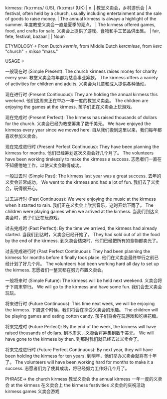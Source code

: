 kirmess: /ˈkɜːrmɛs/ (US), /ˈkɜːmɪs/ (UK) | n. | 教堂义卖会，乡村游乐会 | A festival, often held by a church, usually including entertainment and the sale of goods to raise money. |  The annual kirmess is always a highlight of the summer.  年度教堂义卖会一直是夏季的亮点。 | The kirmess offered games, food, and crafts for sale.  义卖会上提供了游戏、食物和手工艺品供出售。 | fair, fete, festival, bazaar |  | Noun

ETYMOLOGY->
From Dutch *kermis*, from Middle Dutch *kercmisse*, from *kerc* "church" + *misse* "mass."

USAGE->

一般现在时 (Simple Present):
The church kirmess raises money for charity every year. 教堂义卖会每年都为慈善事业筹款。
The kirmess offers a variety of activities for children and adults. 义卖会为儿童和成人提供各种活动。

现在进行时 (Present Continuous):
They are holding the annual kirmess this weekend.  他们这周末正在举办一年一度的教堂义卖会。
The children are enjoying the games at the kirmess. 孩子们正在义卖会上玩游戏。

现在完成时 (Present Perfect):
The kirmess has raised thousands of dollars for the church. 义卖会已经为教堂筹集了数千美元。
We have enjoyed the kirmess every year since we moved here. 自从我们搬到这里以来，我们每年都喜欢参加义卖会。


现在完成进行时 (Present Perfect Continuous):
They have been planning the kirmess for months. 他们已经筹划这次义卖会好几个月了。
The volunteers have been working tirelessly to make the kirmess a success. 志愿者们一直在不知疲倦地工作，以使义卖会取得成功。


一般过去时 (Simple Past):
The kirmess last year was a great success. 去年的义卖会非常成功。
We went to the kirmess and had a lot of fun. 我们去了义卖会，玩得很开心。


过去进行时 (Past Continuous):
We were enjoying the music at the kirmess when it started to rain.  我们正在义卖会上欣赏音乐，这时开始下雨了。
The children were playing games when we arrived at the kirmess. 当我们到达义卖会时，孩子们正在玩游戏。


过去完成时 (Past Perfect):
By the time we arrived, the kirmess had already started.  当我们到达时，义卖会已经开始了。
They had sold out of all the food by the end of the kirmess.  到义卖会结束时，他们已经把所有的食物都卖光了。


过去完成进行时 (Past Perfect Continuous):
They had been planning the kirmess for months before it finally took place. 他们在义卖会最终举行之前已经计划了好几个月。
The volunteers had been working hard all day to set up the kirmess. 志愿者们一整天都在努力布置义卖会。


一般将来时 (Simple Future):
The kirmess will be held next weekend. 义卖会将于下周末举行。
We will go to the kirmess and have some fun. 我们会去义卖会玩玩。


将来进行时 (Future Continuous):
This time next week, we will be enjoying the kirmess. 下周这个时候，我们将会在享受义卖会的乐趣。
The children will be playing games and eating cotton candy. 孩子们将会在玩游戏和吃棉花糖。


将来完成时 (Future Perfect):
By the end of the week, the kirmess will have raised thousands of dollars. 到本周末，义卖会将筹集到数千美元。
We will have gone to the kirmess by then. 到那时我们就已经去过义卖会了。


将来完成进行时 (Future Perfect Continuous):
By next year, they will have been holding the kirmess for ten years. 到明年，他们举办义卖会就将有十年了。
The volunteers will have been working hard for months to make it a success. 志愿者们为了使其成功，将已经努力工作好几个月了。



PHRASE->
the church kirmess  教堂义卖会
the annual kirmess  一年一度的义卖会
at the kirmess  在义卖会上
the kirmess festivities  义卖会的庆祝活动
kirmess games  义卖会游戏
